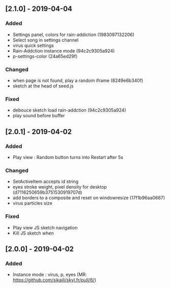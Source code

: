 ## [2.1.0] - 2019-04-04
### Added
- Settings panel, colors for rain-addiction (1983097132206)
- Select song in settings channel
- virus quick settings
- Rain-Addction instance mode (94c2c9305a924)
- p-settings-color (24a65ed29f)

### Changed
- when page is not found, play a random iframe (8249e6b340f)
- sketch at the head of seed.js

### Fixed
- debouce sketch load rain-addction (94c2c9305a924)
- play sound before buffer

## [2.0.1] - 2019-04-02
### Added
- Play view : Random button turns into Restart after 5s 

### Changed
- SetActiveItem accepts id string
- eyes stroke weight, pixel density for desktop (d7116250659b3751530919707d)
- add borders to a composite and reset on windowresize (17f1b96aa0667)
- virus particles size

### Fixed
- Play view JS sketch navigation
- Kill JS sketch when

## [2.0.0] - 2019-04-02
### Added
- Instance mode : virus, p, eyes (MR: https://github.com/sikaili/skyl.fr/pull/6/)


